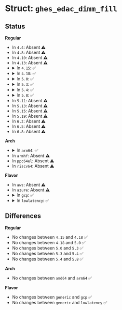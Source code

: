 # Struct: <code>ghes_edac_dimm_fill</code>

## Status
<b>Regular</b>
<ul>
<li>
In <code>4.4</code>: Absent ⚠️
</li>
<li>
In <code>4.8</code>: Absent ⚠️
</li>
<li>
In <code>4.10</code>: Absent ⚠️
</li>
<li>
In <code>4.13</code>: Absent ⚠️
</li>
<li>
<details>
<summary>In <code>4.15</code>: ✅</summary>

```c
struct ghes_edac_dimm_fill {
    struct mem_ctl_info *mci;
    unsigned int count;
};
```
</details>
</li>
<li>
<details>
<summary>In <code>4.18</code>: ✅</summary>

```c
struct ghes_edac_dimm_fill {
    struct mem_ctl_info *mci;
    unsigned int count;
};
```
</details>
</li>
<li>
<details>
<summary>In <code>5.0</code>: ✅</summary>

```c
struct ghes_edac_dimm_fill {
    struct mem_ctl_info *mci;
    unsigned int count;
};
```
</details>
</li>
<li>
<details>
<summary>In <code>5.3</code>: ✅</summary>

```c
struct ghes_edac_dimm_fill {
    struct mem_ctl_info *mci;
    unsigned int count;
};
```
</details>
</li>
<li>
<details>
<summary>In <code>5.4</code>: ✅</summary>

```c
struct ghes_edac_dimm_fill {
    struct mem_ctl_info *mci;
    unsigned int count;
};
```
</details>
</li>
<li>
<details>
<summary>In <code>5.8</code>: ✅</summary>

```c
struct ghes_edac_dimm_fill {
    struct mem_ctl_info *mci;
    unsigned int count;
};
```
</details>
</li>
<li>
In <code>5.11</code>: Absent ⚠️
</li>
<li>
In <code>5.13</code>: Absent ⚠️
</li>
<li>
In <code>5.15</code>: Absent ⚠️
</li>
<li>
In <code>5.19</code>: Absent ⚠️
</li>
<li>
In <code>6.2</code>: Absent ⚠️
</li>
<li>
In <code>6.5</code>: Absent ⚠️
</li>
<li>
In <code>6.8</code>: Absent ⚠️
</li>
</ul>
<b>Arch</b>
<ul>
<li>
<details>
<summary>In <code>arm64</code>: ✅</summary>

```c
struct ghes_edac_dimm_fill {
    struct mem_ctl_info *mci;
    unsigned int count;
};
```
</details>
</li>
<li>
In <code>armhf</code>: Absent ⚠️
</li>
<li>
In <code>ppc64el</code>: Absent ⚠️
</li>
<li>
In <code>riscv64</code>: Absent ⚠️
</li>
</ul>
<b>Flavor</b>
<ul>
<li>
In <code>aws</code>: Absent ⚠️
</li>
<li>
In <code>azure</code>: Absent ⚠️
</li>
<li>
<details>
<summary>In <code>gcp</code>: ✅</summary>

```c
struct ghes_edac_dimm_fill {
    struct mem_ctl_info *mci;
    unsigned int count;
};
```
</details>
</li>
<li>
<details>
<summary>In <code>lowlatency</code>: ✅</summary>

```c
struct ghes_edac_dimm_fill {
    struct mem_ctl_info *mci;
    unsigned int count;
};
```
</details>
</li>
</ul>

## Differences
<b>Regular</b>
<ul>
<li>
No changes between <code>4.15</code> and <code>4.18</code> ✅
</li>
<li>
No changes between <code>4.18</code> and <code>5.0</code> ✅
</li>
<li>
No changes between <code>5.0</code> and <code>5.3</code> ✅
</li>
<li>
No changes between <code>5.3</code> and <code>5.4</code> ✅
</li>
<li>
No changes between <code>5.4</code> and <code>5.8</code> ✅
</li>
</ul>
<b>Arch</b>
<ul>
<li>
No changes between <code>amd64</code> and <code>arm64</code> ✅
</li>
</ul>
<b>Flavor</b>
<ul>
<li>
No changes between <code>generic</code> and <code>gcp</code> ✅
</li>
<li>
No changes between <code>generic</code> and <code>lowlatency</code> ✅
</li>
</ul>
